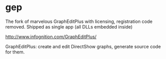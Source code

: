# gep
The fork of marvelous GraphEditPlus with licensing, registration code removed.
Shipped as single app (all DLLs embedded inside) 

http://www.infognition.com/GraphEditPlus/

GraphEditPlus: create and edit DirectShow graphs, generate source code for them.
